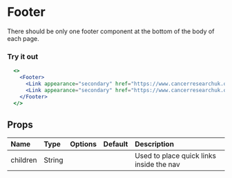 # Footer

There should be only one footer component at the bottom of the body of each page.

### Try it out

```.jsx
  <>
    <Footer>
      <Link appearance="secondary" href="https://www.cancerresearchuk.org/about-us/contact-us">Contact us</Link>
      <Link appearance="secondary" href="https://www.cancerresearchuk.org/privacy-statement">Privacy</Link>
    </Footer>
  </>
```

## Props

| Name     | Type   | Options | Default | Description                              |
| :------- | :----- | :-----: | :------ | :--------------------------------------- |
| children | String |         |         | Used to place quick links inside the nav |
